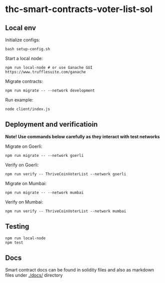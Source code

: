 # thc-smart-contracts-voter-list-sol

## Local env

Initialize configs:
```
bash setup-config.sh
```

Start a local node:
```
npm run local-node # or use Ganache GUI https://www.trufflesuite.com/ganache
```

Migrate contracts:
```
npm run migrate -- --network development
```

Run example:
```
node client/index.js
```

## Deployment and verificatioin

**Note! Use commands below carefully as they interact with test networks**

Migrate on Goerli:
```
npm run migrate -- --network goerli
```

Verify on Goerli:
```
npm run verify -- ThriveCoinVoterList --network goerli
```

Migrate on Mumbai:
```
npm run migrate -- --network mumbai
```

Verify on Mumbai:
```
npm run verify -- ThriveCoinVoterList --network mumbai
```

## Testing

```
npm run local-node
npm test
```

## Docs

Smart contract docs can be found in solidity files and also as markdown files
under [./docs/](./docs/) directory
